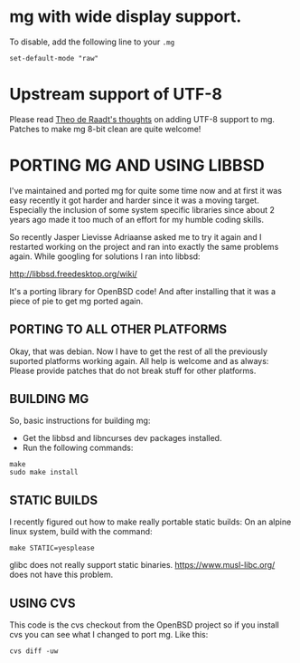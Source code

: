 # mg with wide display support.

To disable, add the following line to your `.mg`

```
set-default-mode "raw"
```

# Upstream support of UTF-8

Please read [Theo de Raadt's
thoughts](https://marc.info/?t=152753252500001&r=1&w=2) on adding
UTF-8 support to mg. Patches to make mg 8-bit clean are quite
welcome!

# PORTING MG AND USING LIBBSD

I've maintained and ported mg for quite some time now and at first it
was easy recently it got harder and harder since it was a moving
target. Especially the inclusion of some system specific libraries since
about 2 years ago made it too much of an effort for my humble coding
skills.

So recently Jasper Lievisse Adriaanse asked me to try it again and I
restarted working on the project and ran into exactly the same problems
again. While googling for solutions I ran into libbsd:

  http://libbsd.freedesktop.org/wiki/

It's a porting library for OpenBSD code! And after installing that it
was a piece of pie to get mg ported again.

## PORTING TO ALL OTHER PLATFORMS

Okay, that was debian. Now I have to get the rest of all the previously
suported platforms working again. All help is welcome and as always:
Please provide patches that do not break stuff for other platforms.

## BUILDING MG

So, basic instructions for building mg:

 - Get the libbsd and libncurses dev packages installed.
 - Run the following commands:

```
make
sudo make install
```

## STATIC BUILDS

I recently figured out how to make really portable static builds: On an
alpine linux system, build with the command:
```
make STATIC=yesplease
```
glibc does not really support static binaries. https://www.musl-libc.org/
does not have this problem.


## USING CVS

This code is the cvs checkout from the OpenBSD project so if you install
cvs you can see what I changed to port mg. Like this:

```
cvs diff -uw
```
